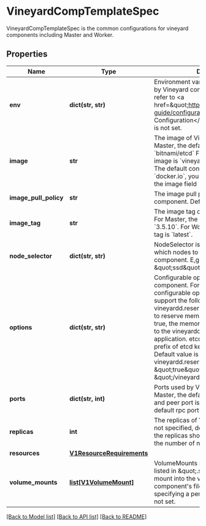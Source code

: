 # VineyardCompTemplateSpec

VineyardCompTemplateSpec is the common configurations for vineyard components including Master and Worker.
## Properties
Name | Type | Description | Notes
------------ | ------------- | ------------- | -------------
**env** | **dict(str, str)** | Environment variables that will be used by Vineyard component. For Master, refer to &lt;a href&#x3D;\&quot;https://etcd.io/docs/v3.5/op-guide/configuration/\&quot;&gt;Etcd Configuration&lt;/a&gt; for more info Default is not set. | [optional] 
**image** | **str** | The image of Vineyard component. For Master, the default image is &#x60;bitnami/etcd&#x60; For Worker, the default image is &#x60;vineyardcloudnative/vineyardd&#x60; The default container registry is &#x60;docker.io&#x60;, you can change it by setting the image field | [optional] 
**image_pull_policy** | **str** | The image pull policy of Vineyard component. Default is &#x60;IfNotPresent&#x60;. | [optional] 
**image_tag** | **str** | The image tag of Vineyard component. For Master, the default image tag is &#x60;3.5.10&#x60;. For Worker, the default image tag is &#x60;latest&#x60;. | [optional] 
**node_selector** | **dict(str, str)** | NodeSelector is a selector to choose which nodes to launch the Vineyard component. E,g. {\&quot;disktype\&quot;: \&quot;ssd\&quot;} | [optional] 
**options** | **dict(str, str)** | Configurable options for Vineyard component. For Master, there is no configurable options. For Worker, support the following options.    vineyardd.reserve.memory: (Bool) where to reserve memory for vineyardd                             If set to true, the memory quota will be counted to the vineyardd rather than the application.   etcd.prefix: (String) the prefix of etcd key for vineyard objects    Default value is as follows.      vineyardd.reserve.memory: \&quot;true\&quot;     etcd.prefix: \&quot;/vineyard\&quot; | [optional] 
**ports** | **dict(str, int)** | Ports used by Vineyard component. For Master, the default client port is 2379 and peer port is 2380. For Worker, the default rpc port is 9600. | [optional] 
**replicas** | **int** | The replicas of Vineyard component. If not specified, defaults to 1. For worker, the replicas should not be greater than the number of nodes in the cluster | [optional] 
**resources** | [**V1ResourceRequirements**](V1ResourceRequirements.md) |  | [optional] 
**volume_mounts** | [**list[V1VolumeMount]**](V1VolumeMount.md) | VolumeMounts specifies the volumes listed in \&quot;.spec.volumes\&quot; to mount into the vineyard runtime component&#39;s filesystem. It is useful for specifying a persistent storage. Default is not set. | [optional] 

[[Back to Model list]](../README.md#documentation-for-models) [[Back to API list]](../README.md#documentation-for-api-endpoints) [[Back to README]](../README.md)


